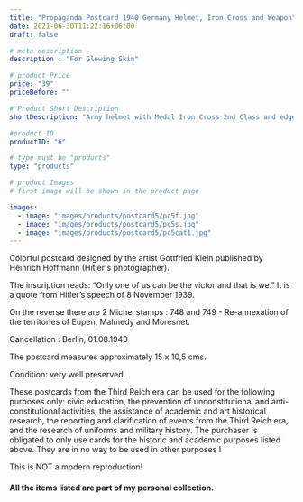 ```yaml
---
title: "Propaganda Postcard 1940 Germany Helmet, Iron Cross and Weapon"
date: 2021-06-30T11:22:16+06:00
draft: false

# meta description
description : "For Glowing Skin"

# product Price
price: "39"
priceBefore: ""

# Product Short Description
shortDescription: "Army helmet with Medal Iron Cross 2nd Class and edged weapon"

#product ID
productID: "6"

# type must be "products"
type: "products"

# product Images
# first image will be shown in the product page

images:
  - image: "images/products/postcard5/pc5f.jpg"
  - image: "images/products/postcard5/pc5s.jpg"
  - image: "images/products/postcard5/pc5cat1.jpg"
---
```


Colorful postcard designed by the artist Gottfried Klein published by Heinrich Hoffmann (Hitler's photographer). 

The inscription reads: “Only one of us can be the victor and that is we.” It is a quote from Hitler’s speech of 8 November 1939. 

On the reverse there are 2 Michel stamps : 748 and 749 - Re-annexation of the territories of Eupen, Malmedy and Moresnet.

Cancellation : Berlin, 01.08.1940

The postcard measures approximately 15 x 10,5 cms.

Condition: very well preserved.

These postcards from the Third Reich era can be used for the following purposes only: civic education, the prevention of unconstitutional and anti-constitutional activities, the assistance of academic and art historical research, the reporting and clarification of events from the Third Reich era, and the research of uniforms and military history. The purchaser is obligated to only use cards for the historic and academic purposes listed above. They are in no way to be used in other purposes !

This is NOT a modern reproduction!

#### All the items listed are part of my personal collection.
